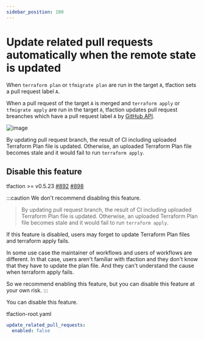 ```yaml
---
sidebar_position: 100
---
```


# Update related pull requests automatically when the remote state is updated

When `terraform plan` or `tfmigrate plan` are run in the target `A`,
tfaction sets a pull request label `A`.

When a pull request of the target `A` is merged and `terraform apply` or `tfmigrate apply` are run in the target `A`,
tfaction updates pull request breanches which have a pull request label `A` by [GitHub API](https://docs.github.com/en/rest/reference/pulls#update-a-pull-request-branch).

![image](https://user-images.githubusercontent.com/13323303/151699327-ba31892c-c4a6-47e7-a944-15fca81dfbfb.png)

By updating pull request branch, the result of CI including uploaded Terraform Plan file is updated.
Otherwise, an uploaded Terraform Plan file becomes stale and it would fail to run `terraform apply`.

## Disable this feature

tfaction >= v0.5.23 [#892](https://github.com/suzuki-shunsuke/tfaction/issues/892) [#898](https://github.com/suzuki-shunsuke/tfaction/pull/898)

:::caution
We don't recommend disabling this feature.

> By updating pull request branch, the result of CI including uploaded Terraform Plan file is updated.
> Otherwise, an uploaded Terraform Plan file becomes stale and it would fail to run `terraform apply`.

If this feature is disabled, users may forget to update Terraform Plan files and terraform apply fails.

In some use case the maintainer of workflows and users of workflows are different.
In that case, users aren't familiar with tfaction and they don't know that they have to update the plan file.
And they can't understand the cause when terraform apply fails.

So we recommend enabling this feature, but you can disable this feature at your own risk.
:::

You can disable this feature.

tfaction-root.yaml

```yaml
update_related_pull_requests:
  enabled: false
```
